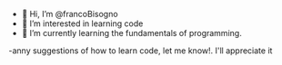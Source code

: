 - 👋 Hi, I’m @francoBisogno
- 👀 I’m interested in learning code
- 🌱 I’m currently learning the fundamentals of programming.

-anny suggestions of how to learn code, let me know!. I'll appreciate it


